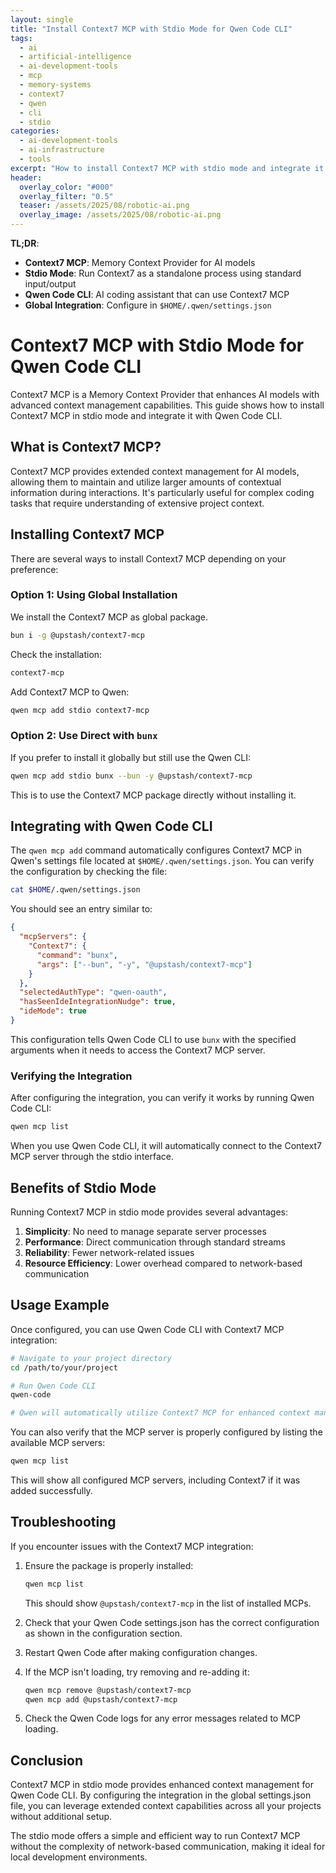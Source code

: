 ```yaml
---
layout: single
title: "Install Context7 MCP with Stdio Mode for Qwen Code CLI"
tags:
  - ai
  - artificial-intelligence
  - ai-development-tools
  - mcp
  - memory-systems
  - context7
  - qwen
  - cli
  - stdio
categories:
  - ai-development-tools
  - ai-infrastructure
  - tools
excerpt: "How to install Context7 MCP with stdio mode and integrate it with Qwen Code CLI globally using settings.json configuration."
header:
  overlay_color: "#000"
  overlay_filter: "0.5"
  teaser: /assets/2025/08/robotic-ai.png
  overlay_image: /assets/2025/08/robotic-ai.png
---
```


**TL;DR**:
- **Context7 MCP**: Memory Context Provider for AI models
- **Stdio Mode**: Run Context7 as a standalone process using standard input/output
- **Qwen Code CLI**: AI coding assistant that can use Context7 MCP
- **Global Integration**: Configure in `$HOME/.qwen/settings.json`

# Context7 MCP with Stdio Mode for Qwen Code CLI

Context7 MCP is a Memory Context Provider that enhances AI models with advanced context management capabilities. This guide shows how to install Context7 MCP in stdio mode and integrate it with Qwen Code CLI.

## What is Context7 MCP?

Context7 MCP provides extended context management for AI models, allowing them to maintain and utilize larger amounts of contextual information during interactions. It's particularly useful for complex coding tasks that require understanding of extensive project context.

## Installing Context7 MCP

There are several ways to install Context7 MCP depending on your preference:

### Option 1: Using Global Installation

We install the Context7 MCP as global package.

```bash
bun i -g @upstash/context7-mcp
```

Check the installation:

```bash
context7-mcp
```

Add Context7 MCP to Qwen:

```bash
qwen mcp add stdio context7-mcp
```


### Option 2: Use Direct with `bunx`

If you prefer to install it globally but still use the Qwen CLI:

```bash
qwen mcp add stdio bunx --bun -y @upstash/context7-mcp
```

This is to use the Context7 MCP package directly without installing it.

## Integrating with Qwen Code CLI

The `qwen mcp add` command automatically configures Context7 MCP in Qwen's settings file located at `$HOME/.qwen/settings.json`. You can verify the configuration by checking the file:

```bash
cat $HOME/.qwen/settings.json
```

You should see an entry similar to:

```json
{
  "mcpServers": {
    "Context7": {
      "command": "bunx",
      "args": ["--bun", "-y", "@upstash/context7-mcp"]
    }
  },
  "selectedAuthType": "qwen-oauth",
  "hasSeenIdeIntegrationNudge": true,
  "ideMode": true
}
```

This configuration tells Qwen Code CLI to use `bunx` with the specified arguments when it needs to access the Context7 MCP server.

### Verifying the Integration

After configuring the integration, you can verify it works by running Qwen Code CLI:

```bash
qwen mcp list
```

When you use Qwen Code CLI, it will automatically connect to the Context7 MCP server through the stdio interface.

## Benefits of Stdio Mode

Running Context7 MCP in stdio mode provides several advantages:

1. **Simplicity**: No need to manage separate server processes
2. **Performance**: Direct communication through standard streams
3. **Reliability**: Fewer network-related issues
4. **Resource Efficiency**: Lower overhead compared to network-based communication

## Usage Example

Once configured, you can use Qwen Code CLI with Context7 MCP integration:

```bash
# Navigate to your project directory
cd /path/to/your/project

# Run Qwen Code CLI
qwen-code

# Qwen will automatically utilize Context7 MCP for enhanced context management
```

You can also verify that the MCP server is properly configured by listing the available MCP servers:

```bash
qwen mcp list
```

This will show all configured MCP servers, including Context7 if it was added successfully.

## Troubleshooting

If you encounter issues with the Context7 MCP integration:

1. Ensure the package is properly installed:
   ```bash
   qwen mcp list
   ```
   This should show `@upstash/context7-mcp` in the list of installed MCPs.

2. Check that your Qwen Code settings.json has the correct configuration as shown in the configuration section.

3. Restart Qwen Code after making configuration changes.

4. If the MCP isn't loading, try removing and re-adding it:
   ```bash
   qwen mcp remove @upstash/context7-mcp
   qwen mcp add @upstash/context7-mcp
   ```

5. Check the Qwen Code logs for any error messages related to MCP loading.

## Conclusion

Context7 MCP in stdio mode provides enhanced context management for Qwen Code CLI. By configuring the integration in the global settings.json file, you can leverage extended context capabilities across all your projects without additional setup.

The stdio mode offers a simple and efficient way to run Context7 MCP without the complexity of network-based communication, making it ideal for local development environments.
